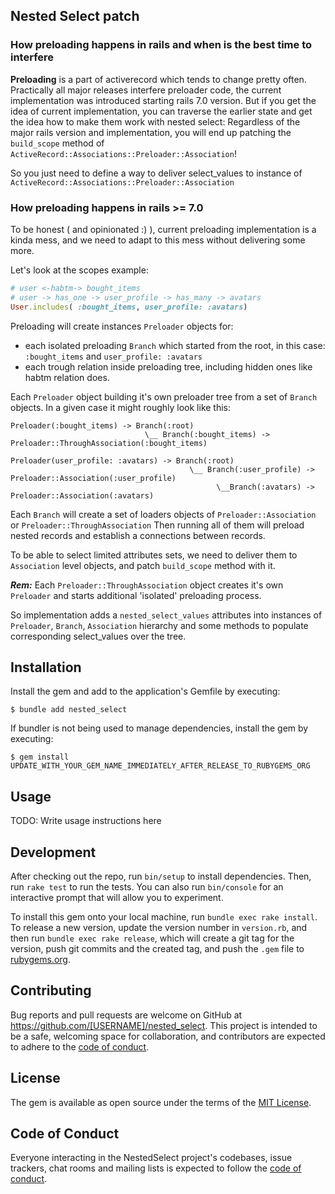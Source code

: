 

## Nested Select patch

### How preloading happens in rails and when is the best time to interfere

**Preloading** is a part of activerecord which tends to change pretty often.
Practically all major releases interfere preloader code, the current implementation was introduced starting rails 7.0 version.
But if you get the idea of current implementation, you can traverse the earlier state and get the idea how to make them work with nested select:
Regardless of the major rails version and implementation, you will end up patching the `build_scope` method of
`ActiveRecord::Associations::Preloader::Association`!

So you just need to define a way to deliver select_values to instance of `ActiveRecord::Associations::Preloader::Association`

### How preloading happens in rails >= 7.0
To be honest ( and opinionated :) ), current preloading implementation is a kinda mess, and we need to adapt to this mess without delivering some more.

Let's look at the scopes example:
```ruby
# user <-habtm-> bought_items
# user -> has_one -> user_profile -> has_many -> avatars
User.includes( :bought_items, user_profile: :avatars)
```

Preloading will create instances `Preloader` objects for:
- each isolated preloading `Branch` which started from the root, in this case: `:bought_items` and `user_profile: :avatars`
- each trough relation inside preloading tree, including hidden ones like habtm relation does.

Each `Preloader` object building it's own preloader tree from a set of `Branch` objects.
In a given case it might roughly look like this:
```
Preloader(:bought_items) -> Branch(:root) 
                              \__ Branch(:bought_items) -> Preloader::ThroughAssociation(:bought_items)
                              
Preloader(user_profile: :avatars) -> Branch(:root) 
                                        \__ Branch(:user_profile) -> Preloader::Association(:user_profile)
                                              \__Branch(:avatars) -> Preloader::Association(:avatars)                          
```

Each `Branch` will create a set of loaders objects of `Preloader::Association` or `Preloader::ThroughAssociation`
Then running all of them will preload nested records and establish a connections between records.

To be able to select limited attributes sets, we need to deliver them to `Association` level objects, and patch `build_scope` method with it.

**_Rem:_** Each `Preloader::ThroughAssociation` object creates it's own `Preloader` and starts additional 'isolated' preloading process.

So implementation adds a `nested_select_values` attributes into instances of `Preloader`, `Branch`, `Association` hierarchy and some methods to populate corresponding select_values over the tree.

## Installation

Install the gem and add to the application's Gemfile by executing:

    $ bundle add nested_select

If bundler is not being used to manage dependencies, install the gem by executing:

    $ gem install UPDATE_WITH_YOUR_GEM_NAME_IMMEDIATELY_AFTER_RELEASE_TO_RUBYGEMS_ORG

## Usage

TODO: Write usage instructions here

## Development

After checking out the repo, run `bin/setup` to install dependencies. Then, run `rake test` to run the tests. You can also run `bin/console` for an interactive prompt that will allow you to experiment.

To install this gem onto your local machine, run `bundle exec rake install`. To release a new version, update the version number in `version.rb`, and then run `bundle exec rake release`, which will create a git tag for the version, push git commits and the created tag, and push the `.gem` file to [rubygems.org](https://rubygems.org).

## Contributing

Bug reports and pull requests are welcome on GitHub at https://github.com/[USERNAME]/nested_select. This project is intended to be a safe, welcoming space for collaboration, and contributors are expected to adhere to the [code of conduct](https://github.com/[USERNAME]/nested_select/blob/master/CODE_OF_CONDUCT.md).

## License

The gem is available as open source under the terms of the [MIT License](https://opensource.org/licenses/MIT).

## Code of Conduct

Everyone interacting in the NestedSelect project's codebases, issue trackers, chat rooms and mailing lists is expected to follow the [code of conduct](https://github.com/[USERNAME]/nested_select/blob/master/CODE_OF_CONDUCT.md).
